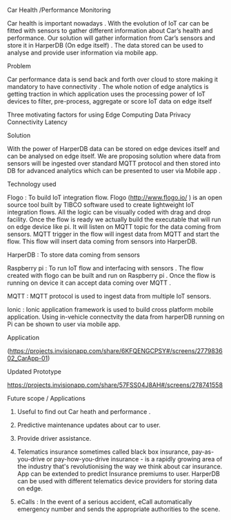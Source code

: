 Car Health /Performance Monitoring 

Car health is important nowadays . With the evolution of IoT car can be fitted with sensors to gather different information about Car’s health and performance. Our solution will gather information from Car’s sensors and store it in HarperDB (On edge itself) . The data stored can be used to analyse and provide user information  via mobile app.

Problem 

Car performance data is send back and forth over cloud to store making it mandatory to have connectivity . The whole notion of edge analytics is getting traction in which application uses the processing power of IoT devices to filter, pre-process, aggregate or score IoT data on edge itself 

Three motivating factors for using Edge Computing
Data Privacy 
Connectivity 
Latency 


Solution 

With the power of HarperDB data can be stored on edge devices itself and can be analysed on edge itself. We are proposing solution where data from sensors will be ingested over standard MQTT protocol and then stored into DB for advanced analytics which can be presented to user via Mobile app .

Technology used 

Flogo : To build IoT integration flow.  Flogo (http://www.flogo.io/ ) is an open source tool built by TIBCO software used to create lightweight IoT integration flows. All the logic can be visually coded with drag and drop facility.  Once the flow is ready we actually build the executable that will run on edge device like pi. It will listen on MQTT topic for the data coming from sensors. MQTT trigger in the flow will ingest data from MQTT and start the flow. This flow will insert data coming from sensors into HarperDB. 
           
            
HarperDB : To store data coming from sensors 

Raspberry pi : To run IoT flow and interfacing with sensors . The flow created with flogo can be built and run on Raspberry pi . Once the flow is running on device it can accept data coming over MQTT .

MQTT : MQTT protocol is used to ingest data from multiple IoT sensors.

Ionic : Ionic application framework is used to build cross platform mobile application. Using in-vehicle connectvity the data from harperDB running on Pi can be shown to user via mobile app. 

Application 










(https://projects.invisionapp.com/share/6KFQENGCPSY#/screens/277983602_CarApp-01)


Updated Prototype 

https://projects.invisionapp.com/share/57FSS04J8AH#/screens/278741558


Future scope / Applications


1. Useful to find out Car heath and performance . 

2. Predictive maintenance updates about car to user.

3. Provide driver assistance.

4. Telematics insurance sometimes called black box insurance, pay-as-you-drive or pay-how-you-drive insurance - is a rapidly growing area of the industry that's revolutionising the way we think about car insurance. App can be extended to predict Insurance premiums to user. HarperDB can be used with different telematics device providers for storing data on edge.

5. eCalls : In the event of a serious accident, eCall automatically emergency number and sends the appropriate authorities to the scene.

